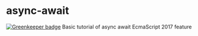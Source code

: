 # async-await

[![Greenkeeper badge](https://badges.greenkeeper.io/sbmadhav/async-await.svg)](https://greenkeeper.io/)
Basic tutorial of async await EcmaScript 2017 feature
